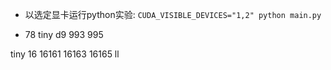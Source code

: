 
- 以选定显卡运行python实验:
`CUDA_VISIBLE_DEVICES="1,2" python main.py`

- 78 tiny d9 993 995

tiny 16 16161 16163 16165
ll
